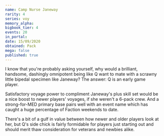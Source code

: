 ```yaml
---
name: Camp Nurse Janeway
rarity: 4
series: voy
memory_alpha:
bigbook_tier: 4
events: 20
in_portal:
date: 15/09/2020
obtained: Pack
mega: false
published: true
---
```


I know that you're probably asking yourself, why would a brilliant, handsome, dashingly omnipotent being like Q want to mate with a scrawny little bipedal specimen like Janeway? The answer: Q is an early game player.

Satisfactory voyage power to compliment Janeway's plus skill set would be a nice boost to newer players' voyages, if she weren't a 6-pack crew. And a strong-for-MED primary base pairs well with an event name which has caught a huge percentage of Faction weekends to date.

There's a bit of a gulf in value between how newer and older players look at her, but Q's side chick is fairly formidable for players just starting out and should merit thaw consideration for veterans and newbies alike.
